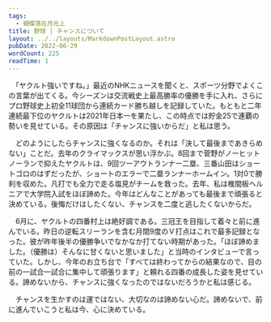 ```yaml
---
tags:
  - 蝴蝶落在月光上
title: 野球 | チャンスについて
layout: ../../layouts/MarkdownPostLayout.astro
pubDate: 2022-06-29
wordCount: 225
readTime: 1
---
```


　「ヤクルト強いですね。」最近のNHKニュースを聞くと、スポーツ分野でよくこの言葉が出てくる。今シーズンは交流戦史上最高勝率の優勝を手に入れ、さらにプロ野球史上初全11球団から連続カード勝ち越しを記録していた。もともと二年連続最下位のヤクルトは2021年日本一を果たし、この時点では貯金25で連覇の勢いを見せている。その原因は「チャンスに強いからだ」と私は思う。

　どのようにしたらチャンスに強くなるのか。それは「決して最後まであきらめない」ことだ。去年のクライマックスが思い浮かぶ。8回まで菅野がノーヒットノーランで抑えたヤクルトは、9回ツーアウトランナー二塁、三番山田はショートゴロのはずだったが、ショートのエラーで二塁ランナーホームイン。1対0で勝利を収めた。凡打でも全力で走る塩見がチームを救った。去年、私は椎間板ヘルニアで大学院入試をほぼ諦めた。今年はどんなことがあっても最後まで頑張ると決めている。後悔だけはしたくない、チャンスを二度と逃したくないからだ。


　6月に、ヤクルトの四番村上は絶好調である。三冠王を目指して着々と前に進んでいる。昨日の逆転スリーランを含む月間9度のＶ打点はこれで最多記録となった。彼が昨年後半の優勝争いでなかなか打てない時期があった。「ほぼ諦めました。（優勝は）そんなに甘くないと思いました」と当時のインタビューで言っていた。しかし、今年のお立ち台で「すべては終わってからの結果なので、目の前の一試合一試合に集中して頑張ります」と頼れる四番の成長した姿を見せている。諦めないから、チャンスに強くなったのではないだろうかと私は感じる。

　チャンスを生かすのは運ではない、大切なのは諦めない心だ。諦めないで、前に進んでいこうと私は今、心に決めている。
